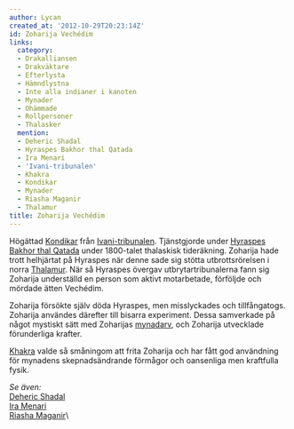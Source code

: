 ```yaml
---
author: Lycan
created_at: '2012-10-29T20:23:14Z'
id: Zoharija Vechédim
links:
  category:
  - Drakalliansen
  - Drakväktare
  - Efterlysta
  - Hämndlystna
  - Inte alla indianer i kanoten
  - Mynader
  - Ohämmade
  - Rollpersoner
  - Thalasker
  mention:
  - Deheric Shadal
  - Hyraspes Bakhor thal Qatada
  - Ira Menari
  - 'Ivani-tribunalen'
  - Khakra
  - Kondikar
  - Mynader
  - Riasha Maganir
  - Thalamur
title: Zoharija Vechédim
---
```


Högättad [Kondikar] från [Ivani-tribunalen]. Tjänstgjorde under [Hyraspes Bakhor thal Qatada] under
1800-talet thalaskisk tideräkning. Zoharija hade trott helhjärtat på Hyraspes när denne sade sig
stötta utbrottsrörelsen i norra [Thalamur]. När så Hyraspes övergav utbrytartribunalerna fann sig
Zoharija underställd en person som aktivt motarbetade, förföljde och mördade ätten Vechédim.

Zoharija försökte själv döda Hyraspes, men misslyckades och tillfångatogs. Zoharija användes
därefter till bisarra experiment. Dessa samverkade på något mystiskt sätt med Zoharijas [mynadarv],
och Zoharija utvecklade förunderliga krafter.

[Khakra] valde så småningom att frita Zoharija och har fått god användning för mynadens
skepnadsändrande förmågor och oansenliga men kraftfulla fysik.

*Se även:*\
[Deheric Shadal]\
[Ira Menari]\
[Riasha Maganir]\

  [Kondikar]: Kondikar
  [Ivani-tribunalen]: Ivani-tribunalen
  [Hyraspes Bakhor thal Qatada]: Hyraspes_Bakhor_thal_Qatada
  [Thalamur]: Thalamur
  [mynadarv]: Mynader
  [Khakra]: Khakra
  [Deheric Shadal]: Deheric_Shadal
  [Ira Menari]: Ira_Menari
  [Riasha Maganir]: Riasha_Maganir